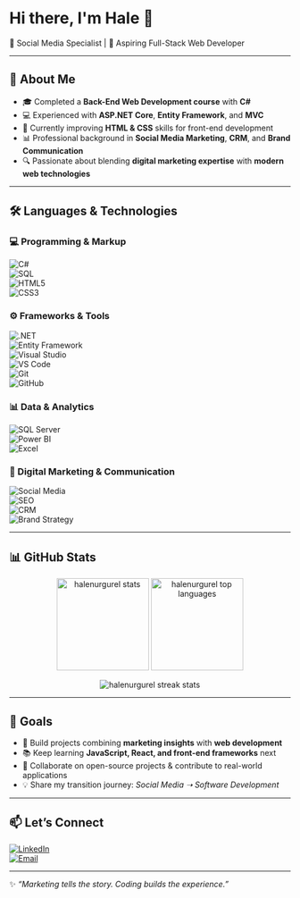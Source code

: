 # Hi there, I'm Hale 👋 

🌟 Social Media Specialist | 🚀 Aspiring Full-Stack Web Developer  

---

## 🌱 About Me  

- 🎓 Completed a **Back-End Web Development course** with **C#**  
- 💻 Experienced with **ASP.NET Core**, **Entity Framework**, and **MVC**  
- 🎨 Currently improving **HTML & CSS** skills for front-end development  
- 📊 Professional background in **Social Media Marketing**, **CRM**, and **Brand Communication**  
- 🔍 Passionate about blending **digital marketing expertise** with **modern web technologies**  

---

## 🛠️ Languages & Technologies  

### 💻 Programming & Markup  
![C#](https://img.shields.io/badge/C%23-239120?style=for-the-badge&logo=c-sharp&logoColor=white)  
![SQL](https://img.shields.io/badge/SQL-336791?style=for-the-badge&logo=postgresql&logoColor=white)  
![HTML5](https://img.shields.io/badge/HTML5-E34F26?style=for-the-badge&logo=html5&logoColor=white)  
![CSS3](https://img.shields.io/badge/CSS3-1572B6?style=for-the-badge&logo=css3&logoColor=white)  

### ⚙️ Frameworks & Tools  
![.NET](https://img.shields.io/badge/.NET-512BD4?style=for-the-badge&logo=dotnet&logoColor=white)  
![Entity Framework](https://img.shields.io/badge/Entity%20Framework-6DB33F?style=for-the-badge&logo=nuget&logoColor=white)  
![Visual Studio](https://img.shields.io/badge/Visual%20Studio-5C2D91?style=for-the-badge&logo=visualstudio&logoColor=white)  
![VS Code](https://img.shields.io/badge/VS%20Code-007ACC?style=for-the-badge&logo=visualstudiocode&logoColor=white)  
![Git](https://img.shields.io/badge/Git-F05032?style=for-the-badge&logo=git&logoColor=white)  
![GitHub](https://img.shields.io/badge/GitHub-181717?style=for-the-badge&logo=github&logoColor=white)  

### 📊 Data & Analytics  
![SQL Server](https://img.shields.io/badge/SQL%20Server-CC2927?style=for-the-badge&logo=microsoftsqlserver&logoColor=white)  
![Power BI](https://img.shields.io/badge/Power%20BI-F2C811?style=for-the-badge&logo=powerbi&logoColor=black)  
![Excel](https://img.shields.io/badge/Excel-217346?style=for-the-badge&logo=microsoftexcel&logoColor=white)  

### 📢 Digital Marketing & Communication  
![Social Media](https://img.shields.io/badge/Social%20Media-1DA1F2?style=for-the-badge&logo=twitter&logoColor=white)  
![SEO](https://img.shields.io/badge/SEO-4285F4?style=for-the-badge&logo=google&logoColor=white)  
![CRM](https://img.shields.io/badge/CRM-FF6F00?style=for-the-badge&logo=zoho&logoColor=white)  
![Brand Strategy](https://img.shields.io/badge/Brand%20Strategy-4CAF50?style=for-the-badge&logo=adobecreativecloud&logoColor=white)  

---

## 📊 GitHub Stats  

<p align="center">
  <img src="https://github-readme-stats.vercel.app/api?username=halenurgurel&show_icons=true&theme=radical" alt="halenurgurel stats" height="165"/>
  <img src="https://github-readme-stats.vercel.app/api/top-langs/?username=halenurgurel&layout=compact&theme=radical" alt="halenurgurel top languages" height="165"/>
</p>

<p align="center">
  <img src="https://streak-stats.demolab.com?user=halenurgurel&theme=radical" alt="halenurgurel streak stats"/>
</p>

---

## 🎯 Goals  

- 🚧 Build projects combining **marketing insights** with **web development**  
- 📚 Keep learning **JavaScript, React, and front-end frameworks** next  
- 🤝 Collaborate on open-source projects & contribute to real-world applications  
- 💡 Share my transition journey: *Social Media ➝ Software Development*  

---

## 📫 Let’s Connect  

[![LinkedIn](https://img.shields.io/badge/LinkedIn-0A66C2?style=for-the-badge&logo=linkedin&logoColor=white)](https://www.linkedin.com/in/halenur-gürel/)  
[![Email](https://img.shields.io/badge/Email-halenur.gurel%40hotmail.com-blue?style=for-the-badge&logo=gmail&logoColor=white)](mailto:halenur.gurel@hotmail.com)    

---

✨ *“Marketing tells the story. Coding builds the experience.”*
